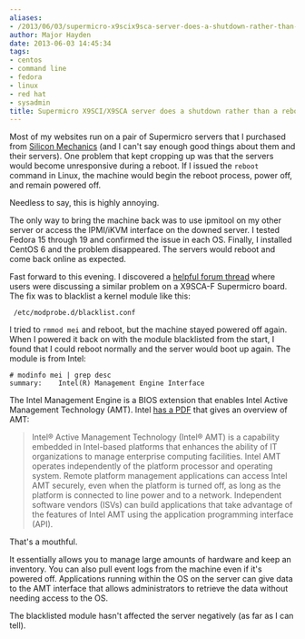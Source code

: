 ```yaml
---
aliases:
- /2013/06/03/supermicro-x9scix9sca-server-does-a-shutdown-rather-than-a-reboot/
author: Major Hayden
date: 2013-06-03 14:45:34
tags:
- centos
- command line
- fedora
- linux
- red hat
- sysadmin
title: Supermicro X9SCI/X9SCA server does a shutdown rather than a reboot
---
```


Most of my websites run on a pair of Supermicro servers that I purchased from [Silicon Mechanics][1] (and I can't say enough good things about them and their servers). One problem that kept cropping up was that the servers would become unresponsive during a reboot. If I issued the `reboot` command in Linux, the machine would begin the reboot process, power off, and remain powered off.

Needless to say, this is highly annoying.

The only way to bring the machine back was to use ipmitool on my other server or access the IPMI/iKVM interface on the downed server. I tested Fedora 15 through 19 and confirmed the issue in each OS. Finally, I installed CentOS 6 and the problem disappeared. The servers would reboot and come back online as expected.

Fast forward to this evening. I discovered a [helpful forum thread][2] where users were discussing a similar problem on a X9SCA-F Supermicro board. The fix was to blacklist a kernel module like this:

```
 /etc/modprobe.d/blacklist.conf
```


I tried to `rmmod mei` and reboot, but the machine stayed powered off again. When I powered it back on with the module blacklisted from the start, I found that I could reboot normally and the server would boot up again. The module is from Intel:

```
# modinfo mei | grep desc
summary:    Intel(R) Management Engine Interface
```


The Intel Management Engine is a BIOS extension that enables Intel Active Management Technology (AMT). Intel [has a PDF][3] that gives an overview of AMT:

> Intel® Active Management Technology (Intel® AMT) is a capability embedded in Intel-based platforms that enhances the ability of IT organizations to manage enterprise computing facilities. Intel AMT operates independently of the platform processor and operating system. Remote platform management applications can access Intel AMT securely, even when the platform is turned off, as long as the platform is connected to line power and to a network. Independent software vendors (ISVs) can build applications that take advantage of the features of Intel AMT using the application programming interface (API).

That's a mouthful.

It essentially allows you to manage large amounts of hardware and keep an inventory. You can also pull event logs from the machine even if it's powered off. Applications running within the OS on the server can give data to the AMT interface that allows administrators to retrieve the data without needing access to the OS.

The blacklisted module hasn't affected the server negatively (as far as I can tell).

 [1]: http://www.siliconmechanics.com/
 [2]: http://ubuntuforums.org/showthread.php?t=2024096
 [3]: http://software.intel.com/sites/default/files/m/2/3/8/9/c/17992-intel_amt_overview.pdf